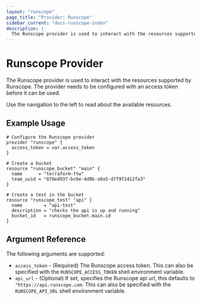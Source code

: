```yaml
---
layout: "runscope"
page_title: "Provider: Runscope"
sidebar_current: "docs-runscope-index"
description: |-
  The Runscope provider is used to interact with the resources supported by Runscope. The provider needs to be configured with the proper access token before it can be used.
---
```


# Runscope Provider

The Runscope provider is used to interact with the
resources supported by Runscope. The provider needs to be configured
with an access token before it can be used.

Use the navigation to the left to read about the available resources.

## Example Usage

```hcl
# Configure the Runscope provider
provider "runscope" {
  access_token = var.access_token
}

# Create a bucket
resource "runscope_bucket" "main" {
  name      = "terraform-ftw"
  team_uuid = "870ed937-bc6e-4d8b-a9a5-d7f9f2412fa3"
}

# Create a test in the bucket
resource "runscope_test" "api" {
  name        = "api-test"
  description = "checks the api is up and running"
  bucket_id   = runscope_bucket.main.id
}
```

## Argument Reference

The following arguments are supported:

* `access_token` - (Required) The Runscope access token.
  This can also be specified with the `RUNSCOPE_ACCESS_TOKEN` shell
  environment variable.
* `api_url` - (Optional) If set, specifies the Runscope api url, this
   defaults to `"https://api.runscope.com`. This can also be specified
   with the `RUNSCOPE_API_URL` shell environment variable.
